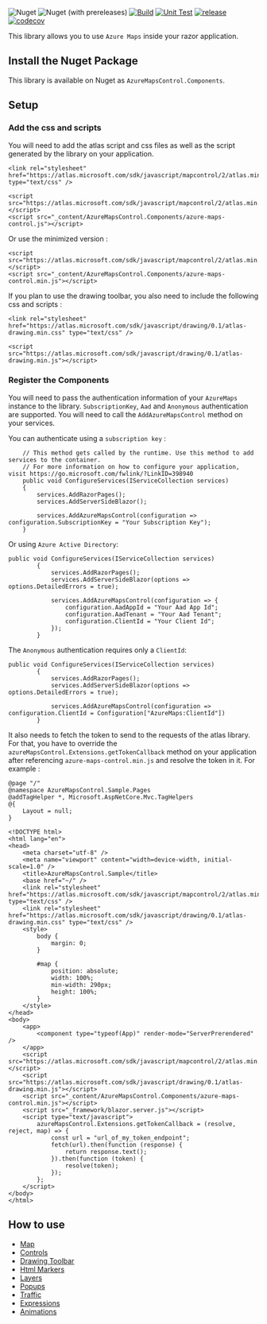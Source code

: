 ![Nuget](https://img.shields.io/nuget/v/AzureMapsControl.Components) ![Nuget (with prereleases)](https://img.shields.io/nuget/vpre/AzureMapsControl.Components) [![Build](https://github.com/arnaudleclerc/AzureMapsControl.Components/actions/workflows/build.yml/badge.svg)](https://github.com/arnaudleclerc/AzureMapsControl.Components/actions/workflows/build.yml) [![Unit Test](https://github.com/arnaudleclerc/AzureMapsControl.Components/actions/workflows/unit-tests.yml/badge.svg)](https://github.com/arnaudleclerc/AzureMapsControl.Components/actions/workflows/unit-tests.yml) [![release](https://github.com/arnaudleclerc/AzureMapsControl.Components/actions/workflows/release.yml/badge.svg)](https://github.com/arnaudleclerc/AzureMapsControl.Components/actions/workflows/release.yml) [![codecov](https://codecov.io/gh/arnaudleclerc/AzureMapsControl.Components/branch/develop/graph/badge.svg?token=KXPTJAXUFC)](https://codecov.io/gh/arnaudleclerc/AzureMapsControl.Components)

This library allows you to use `Azure Maps` inside your razor application.

## Install the Nuget Package

This library is available on Nuget as `AzureMapsControl.Components`.

## Setup

### Add the css and scripts

You will need to add the atlas script and css files as well as the script generated by the library on your application.


```
<link rel="stylesheet" href="https://atlas.microsoft.com/sdk/javascript/mapcontrol/2/atlas.min.css" type="text/css" />
```

```
<script src="https://atlas.microsoft.com/sdk/javascript/mapcontrol/2/atlas.min.js"></script>
<script src="_content/AzureMapsControl.Components/azure-maps-control.js"></script>
```

Or use the minimized version : 

```
<script src="https://atlas.microsoft.com/sdk/javascript/mapcontrol/2/atlas.min.js"></script>
<script src="_content/AzureMapsControl.Components/azure-maps-control.min.js"></script>
```

If you plan to use the drawing toolbar, you also need to include the following css and scripts :

```
<link rel="stylesheet" href="https://atlas.microsoft.com/sdk/javascript/drawing/0.1/atlas-drawing.min.css" type="text/css" />
```

```
<script src="https://atlas.microsoft.com/sdk/javascript/drawing/0.1/atlas-drawing.min.js"></script>
```

### Register the Components

You will need to pass the authentication information of your `AzureMaps` instance to the library. `SubscriptionKey`, `Aad` and `Anonymous` authentication are supported. You will need to call the `AddAzureMapsControl` method on your services.

You can authenticate using a `subscription key` :

```
    // This method gets called by the runtime. Use this method to add services to the container.
    // For more information on how to configure your application, visit https://go.microsoft.com/fwlink/?LinkID=398940
    public void ConfigureServices(IServiceCollection services)
    {
        services.AddRazorPages();
        services.AddServerSideBlazor();
        
        services.AddAzureMapsControl(configuration => configuration.SubscriptionKey = "Your Subscription Key");
    }
```

Or using `Azure Active Directory`:

```
public void ConfigureServices(IServiceCollection services)
        {
            services.AddRazorPages();
            services.AddServerSideBlazor(options => options.DetailedErrors = true);

            services.AddAzureMapsControl(configuration => {
                configuration.AadAppId = "Your Aad App Id";
                configuration.AadTenant = "Your Aad Tenant";
                configuration.ClientId = "Your Client Id";
            });
        }
```

The `Anonymous` authentication requires only a `ClientId`:

```
public void ConfigureServices(IServiceCollection services)
        {
            services.AddRazorPages();
            services.AddServerSideBlazor(options => options.DetailedErrors = true);

            services.AddAzureMapsControl(configuration => configuration.ClientId = Configuration["AzureMaps:ClientId"])
        }
```

It also needs to fetch the token to send to the requests of the atlas library. For that, you have to override the `azureMapsControl.Extensions.getTokenCallback` method on your application after referencing `azure-maps-control.min.js` and resolve the token in it. For example : 

```
@page "/"
@namespace AzureMapsControl.Sample.Pages
@addTagHelper *, Microsoft.AspNetCore.Mvc.TagHelpers
@{
    Layout = null;
}

<!DOCTYPE html>
<html lang="en">
<head>
    <meta charset="utf-8" />
    <meta name="viewport" content="width=device-width, initial-scale=1.0" />
    <title>AzureMapsControl.Sample</title>
    <base href="~/" />
    <link rel="stylesheet" href="https://atlas.microsoft.com/sdk/javascript/mapcontrol/2/atlas.min.css" type="text/css" />
    <link rel="stylesheet" href="https://atlas.microsoft.com/sdk/javascript/drawing/0.1/atlas-drawing.min.css" type="text/css" />
    <style>
        body {
            margin: 0;
        }

        #map {
            position: absolute;
            width: 100%;
            min-width: 290px;
            height: 100%;
        }
    </style>
</head>
<body>
    <app>
        <component type="typeof(App)" render-mode="ServerPrerendered" />
    </app>
    <script src="https://atlas.microsoft.com/sdk/javascript/mapcontrol/2/atlas.min.js"></script>
    <script src="https://atlas.microsoft.com/sdk/javascript/drawing/0.1/atlas-drawing.min.js"></script>
    <script src="_content/AzureMapsControl.Components/azure-maps-control.min.js"></script>
    <script src="_framework/blazor.server.js"></script>
    <script type="text/javascript">
        azureMapsControl.Extensions.getTokenCallback = (resolve, reject, map) => {
            const url = "url_of_my_token_endpoint";
            fetch(url).then(function (response) {
                return response.text();
            }).then(function (token) {
                resolve(token);
            });        
        };
    </script>
</body>
</html>
```

## How to use

- [Map](docs/map)
- [Controls](docs/controls)
- [Drawing Toolbar](docs/drawingtoolbar)
- [Html Markers](docs/htmlmarkers)
- [Layers](docs/layers)
- [Popups](docs/popups)
- [Traffic](docs/traffic)
- [Expressions](docs/expressions)
- [Animations](docs/animations)